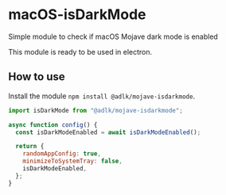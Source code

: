 # macOS-isDarkMode
Simple module to check if macOS Mojave dark mode is enabled

This module is ready to be used in electron.

## How to use
Install the module `npm install @adlk/mojave-isdarkmode`.

```js
import isDarkMode from "@adlk/mojave-isdarkmode";

async function config() {
  const isDarkModeEnabled = await isDarkModeEnabled();

  return {
    randomAppConfig: true,
    minimizeToSystemTray: false,
    isDarkModeEnabled,
  };
}
```